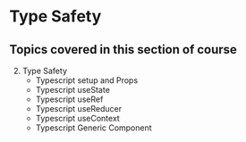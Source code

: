 # Type Safety

## Topics covered in this section of course

2.  Type Safety
    - Typescript setup and Props
    - Typescript useState
    - Typescript useRef
    - Typescript useReducer
    - Typescript useContext
    - Typescript Generic Component
